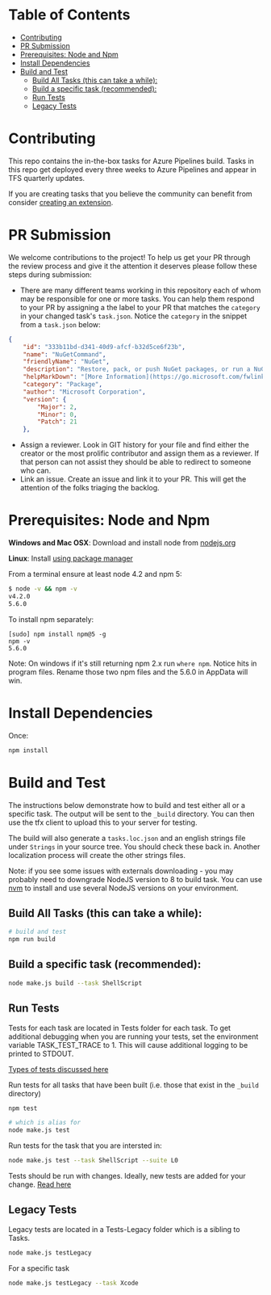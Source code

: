 # Table of Contents
- [Contributing](#contributing)
- [PR Submission](#pr-submission)
- [Prerequisites: Node and Npm](#prerequisites-node-and-npm)
- [Install Dependencies](#install-dependencies)
- [Build and Test](#build-and-test)
  * [Build All Tasks (this can take a while):](#build-all-tasks-this-can-take-a-while)
  * [Build a specific task (recommended):](#build-a-specific-task-recommended)
  * [Run Tests](#run-tests)
  * [Legacy Tests](#legacy-tests)

# Contributing

This repo contains the in-the-box tasks for Azure Pipelines build. Tasks in this repo get deployed every three weeks to Azure Pipelines and appear in TFS quarterly updates.

If you are creating tasks that you believe the community can benefit from consider [creating an extension](https://www.visualstudio.com/integrate/extensions/develop/add-build-task).

# PR Submission

We welcome contributions to the project!  To help us get your PR through the review process and give it the attention it deserves please follow these steps during submission:
- There are many different teams working in this repository each of whom may be responsible for one or more tasks.  You can help them respond to your PR by assigning a the label to your PR that matches the `category` in your changed task's `task.json`.  Notice the `category` in the snippet from a `task.json` below:
```json
{
    "id": "333b11bd-d341-40d9-afcf-b32d5ce6f23b",
    "name": "NuGetCommand",
    "friendlyName": "NuGet",
    "description": "Restore, pack, or push NuGet packages, or run a NuGet command. Supports NuGet.org and authenticated feeds like Azure Artifacts and MyGet. Uses NuGet.exe and works with .NET Framework apps. For .NET Core and .NET Standard apps, use the .NET Core task.",
    "helpMarkDown": "[More Information](https://go.microsoft.com/fwlink/?LinkID=613747)",
    "category": "Package",
    "author": "Microsoft Corporation",
    "version": {
        "Major": 2,
        "Minor": 0,
        "Patch": 21
    },
```
- Assign a reviewer.  Look in GIT history for your file and find either the creator or the most prolific contributor and assign them as a reviewer.  If that person can not assist they should be able to redirect to someone who can.
- Link an issue. Create an issue and link it to your PR.  This will get the attention of the folks triaging the backlog.


# Prerequisites: Node and Npm

**Windows and Mac OSX**: Download and install node from [nodejs.org](http://nodejs.org/)

**Linux**: Install [using package manager](https://github.com/joyent/node/wiki/Installing-Node.js-via-package-manager)

From a terminal ensure at least node 4.2 and npm 5:

```bash
$ node -v && npm -v
v4.2.0
5.6.0
```

To install npm separately:

```
[sudo] npm install npm@5 -g
npm -v
5.6.0
```

Note: On windows if it's still returning npm 2.x run `where npm`. Notice hits in program files. Rename those two npm files and the 5.6.0 in AppData will win.

# Install Dependencies

Once:

```bash
npm install
```

# Build and Test

The instructions below demonstrate how to build and test either all or a specific task.  The output will be sent to
the `_build` directory.  You can then use the tfx client to upload this to your server for testing.

The build will also generate a `tasks.loc.json` and an english strings file under `Strings` in your source tree. You should check these back in. Another localization process will create the other strings files.

Note: if you see some issues with externals downloading - you may probably need to downgrade NodeJS version to 8 to build task.
You can use [nvm](https://github.com/nvm-sh/nvm) to install and use several NodeJS versions on your environment.

## Build All Tasks (this can take a while):

``` bash
# build and test
npm run build
```

## Build a specific task (recommended):

```bash
node make.js build --task ShellScript
```

## Run Tests

Tests for each task are located in Tests folder for each task.  To get additional debugging when you are running your tests, set the environment variable TASK_TEST_TRACE to 1.  This will cause additional logging to be printed to STDOUT.

[Types of tests discussed here](runningtests.md)

Run tests for all tasks that have been built (i.e. those that exist in the `_build` directory)
```bash
npm test

# which is alias for
node make.js test
```

Run tests for the task that you are intersted in:
```bash
node make.js test --task ShellScript --suite L0
```

Tests should be run with changes. Ideally, new tests are added for your change.
[Read here](runningtests.md)

## Legacy Tests

Legacy tests are located in a Tests-Legacy folder which is a sibling to Tasks.
```bash
node make.js testLegacy
```

For a specific task
```bash
node make.js testLegacy --task Xcode
```
